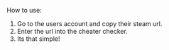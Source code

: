 How to use:

1) Go to the users account and copy their steam url.
2) Enter the url into the cheater checker.
3) Its that simple!
